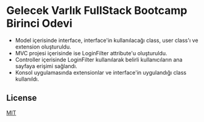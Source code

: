 # Gelecek Varlık FullStack Bootcamp Birinci Odevi

- Model içerisinde interface, interface'in kullanılacağı class, user class'ı ve extension oluşturuldu.
- MVC projesi içerisinde ise LoginFilter attribute'u oluşturuldu.
- Controller içerisinde LoginFilter kullanılarak belirli kullanıcıların ana sayfaya erişimi sağlandı.
- Konsol uygulamasında extensionlar ve interface'in uygulandığı class kullanıldı.

## License
[MIT](https://www.mit.edu/)